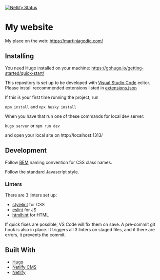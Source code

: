 [![Netlify Status](https://api.netlify.com/api/v1/badges/cd918d1d-9358-49b7-bb3b-88c41982ce0f/deploy-status)](https://app.netlify.com/sites/martinjagodic/deploys)

# My website

My place on the web: https://martinjagodic.com/

## Installing

You need Hugo installed on your machine: <https://gohugo.io/getting-started/quick-start/>

This repository is set up to be developed with [Visual Studio Code](https://code.visualstudio.com/) editor. Please install reccommended extensions listed in [extensions.json](.vscode/extensions.json)

If this is your first time running the project, run

`npm install` and `npx husky install`

When you have that run one of these commands for local dev server:

`hugo server` or `npm run dev`

and open your local site on http://localhost:1313/

## Development

Follow [BEM](http://getbem.com/) naming convention for CSS class names.

Follow the standard Javascript style.

### Linters

There are 3 linters set up:
- [stylelint](https://stylelint.io/) for CSS
- [eslint](https://eslint.org/) for JS
- [htmlhint](https://htmlhint.com/) for HTML

If quick fixes are possible, VS Code will fix them on save. A pre-commit git hook is also in place. It triggers all 3 linters on staged files, and if there are errors, it prevents the commit.

## Built With

* [Hugo](https://gohugo.io/)
* [Netlify CMS](https://www.netlifycms.org/)
* [Netlify](https://www.netlify.com)
